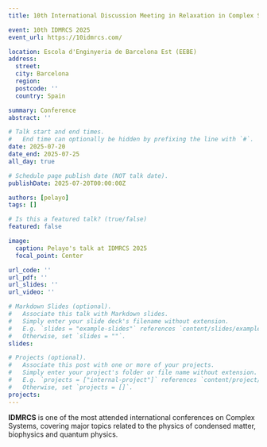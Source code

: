 ```yaml
---
title: 10th International Discussion Meeting in Relaxation in Complex Systems 2025

event: 10th IDMRCS 2025
event_url: https://10idmrcs.com/

location: Escola d'Enginyeria de Barcelona Est (EEBE)
address:
  street:
  city: Barcelona
  region:
  postcode: ''
  country: Spain

summary: Conference
abstract: ''

# Talk start and end times.
#   End time can optionally be hidden by prefixing the line with `#`.
date: 2025-07-20
date_end: 2025-07-25
all_day: true

# Schedule page publish date (NOT talk date).
publishDate: 2025-07-20T00:00:00Z

authors: [pelayo]
tags: []

# Is this a featured talk? (true/false)
featured: false

image:
  caption: Pelayo's talk at IDMRCS 2025
  focal_point: Center

url_code: ''
url_pdf: ''
url_slides: ''
url_video: ''

# Markdown Slides (optional).
#   Associate this talk with Markdown slides.
#   Simply enter your slide deck's filename without extension.
#   E.g. `slides = "example-slides"` references `content/slides/example-slides.md`.
#   Otherwise, set `slides = ""`.
slides:

# Projects (optional).
#   Associate this post with one or more of your projects.
#   Simply enter your project's folder or file name without extension.
#   E.g. `projects = ["internal-project"]` references `content/project/deep-learning/index.md`.
#   Otherwise, set `projects = []`.
projects:
---
```


**IDMRCS** is one of the most attended international conferences on Complex Systems, covering major topics related to the physics of condensed matter, biophysics and quantum physics.



